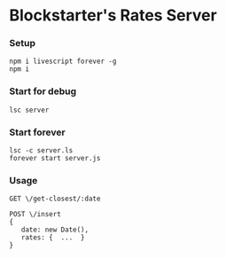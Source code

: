 # Blockstarter's Rates Server

### Setup 

```
npm i livescript forever -g
npm i
```

### Start for debug

```
lsc server
```



### Start forever 

```
lsc -c server.ls
forever start server.js
```

### Usage 

```
GET \/get-closest/:date
```

```
POST \/insert 
{ 
   date: new Date(), 
   rates: {  ...  }
}
```